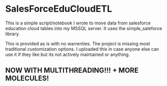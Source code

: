 # SalesForceEduCloudETL

This is a simple script/notebook I wrote to move data from salesforce education cloud tables into my MSSQL server.  It uses the simple_saleforce library.

This is provided as is with no warrenties.  The project is missing most traditional customization options.  I uploaded this in case anyone else can use it if they like but its not actively maintained or anything.

## NOW WITH MULTITHREADING!!! + MORE MOLECULES!
